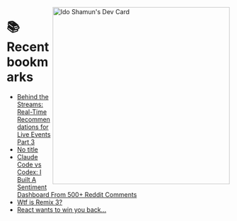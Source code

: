<a href="https://app.daily.dev/idoshamun"><img src="https://api.daily.dev/devcards/v2/28849d86070e4c099c877ab6837c61f0.png?type=default&r=auy" align="right" width="400" alt="Ido Shamun's Dev Card"/></a>

# 📚 Recent bookmarks
<!-- BOOKMARKS:START -->
- [Behind the Streams: Real-Time Recommendations for Live Events Part 3](https://app.daily.dev/posts/5U7I82cCk?utm_source=rss&utm_medium=bookmarks&utm_campaign=28849d86070e4c099c877ab6837c61f0)
- [No title](https://app.daily.dev/posts/u0mIMDmpG?utm_source=rss&utm_medium=bookmarks&utm_campaign=28849d86070e4c099c877ab6837c61f0)
- [Claude Code vs Codex: I Built A Sentiment Dashboard From 500+ Reddit Comments](https://app.daily.dev/posts/8jvz0oi1d?utm_source=rss&utm_medium=bookmarks&utm_campaign=28849d86070e4c099c877ab6837c61f0)
- [Wtf is Remix 3?](https://app.daily.dev/posts/HeSpHkTkx?utm_source=rss&utm_medium=bookmarks&utm_campaign=28849d86070e4c099c877ab6837c61f0)
- [React wants to win you back…](https://app.daily.dev/posts/9XWq9TsCe?utm_source=rss&utm_medium=bookmarks&utm_campaign=28849d86070e4c099c877ab6837c61f0)
<!-- BOOKMARKS:END -->
